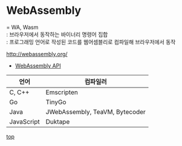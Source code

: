 # WebAssembly
= WA, Wasm     
: 브라우저에서 동작하는 바이너리 명령어 집합    
: 프로그래밍 언어로 작성된 코드를 웹어셈블리로 컴파일해 브라우저에서 동작   

http://webassembly.org/


- [WebAssembly API](./api-web-assembly.md)


언어 | 컴파일러
--- |---
C, C++ | Emscripten
Go     | TinyGo
Java   | JWebAssembly, TeaVM, Bytecoder
JavaScript | Duktape



[top](#)
